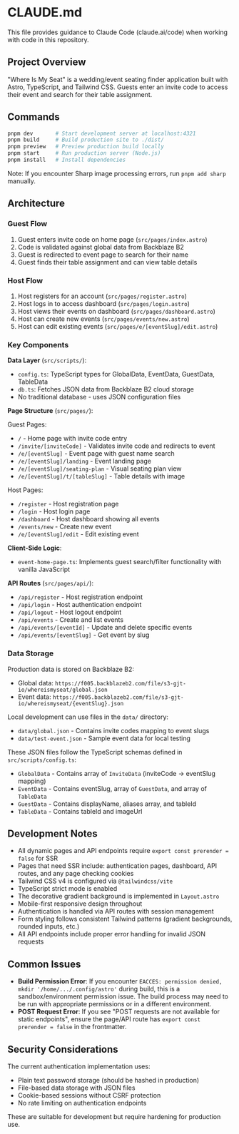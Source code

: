 # CLAUDE.md

This file provides guidance to Claude Code (claude.ai/code) when working with code in this repository.

## Project Overview

"Where Is My Seat" is a wedding/event seating finder application built with Astro, TypeScript, and Tailwind CSS. Guests enter an invite code to access their event and search for their table assignment.

## Commands

```bash
pnpm dev       # Start development server at localhost:4321
pnpm build     # Build production site to ./dist/
pnpm preview   # Preview production build locally
pnpm start     # Run production server (Node.js)
pnpm install   # Install dependencies
```

Note: If you encounter Sharp image processing errors, run `pnpm add sharp` manually.

## Architecture

### Guest Flow
1. Guest enters invite code on home page (`src/pages/index.astro`)
2. Code is validated against global data from Backblaze B2
3. Guest is redirected to event page to search for their name
4. Guest finds their table assignment and can view table details

### Host Flow
1. Host registers for an account (`src/pages/register.astro`)
2. Host logs in to access dashboard (`src/pages/login.astro`)
3. Host views their events on dashboard (`src/pages/dashboard.astro`)
4. Host can create new events (`src/pages/events/new.astro`)
5. Host can edit existing events (`src/pages/e/[eventSlug]/edit.astro`)

### Key Components

**Data Layer** (`src/scripts/`):
- `config.ts`: TypeScript types for GlobalData, EventData, GuestData, TableData
- `db.ts`: Fetches JSON data from Backblaze B2 cloud storage
- No traditional database - uses JSON configuration files

**Page Structure** (`src/pages/`):

Guest Pages:
- `/` - Home page with invite code entry
- `/invite/[inviteCode]` - Validates invite code and redirects to event
- `/e/[eventSlug]` - Event page with guest name search
- `/e/[eventSlug]/landing` - Event landing page
- `/e/[eventSlug]/seating-plan` - Visual seating plan view
- `/e/[eventSlug]/t/[tableSlug]` - Table details with image

Host Pages:
- `/register` - Host registration page
- `/login` - Host login page
- `/dashboard` - Host dashboard showing all events
- `/events/new` - Create new event
- `/e/[eventSlug]/edit` - Edit existing event

**Client-Side Logic**:
- `event-home-page.ts`: Implements guest search/filter functionality with vanilla JavaScript

**API Routes** (`src/pages/api/`):
- `/api/register` - Host registration endpoint
- `/api/login` - Host authentication endpoint
- `/api/logout` - Host logout endpoint
- `/api/events` - Create and list events
- `/api/events/[eventId]` - Update and delete specific events
- `/api/events/[eventSlug]` - Get event by slug

### Data Storage

Production data is stored on Backblaze B2:
- Global data: `https://f005.backblazeb2.com/file/s3-gjt-io/whereismyseat/global.json`
- Event data: `https://f005.backblazeb2.com/file/s3-gjt-io/whereismyseat/{eventSlug}.json`

Local development can use files in the `data/` directory:
- `data/global.json` - Contains invite codes mapping to event slugs
- `data/test-event.json` - Sample event data for local testing

These JSON files follow the TypeScript schemas defined in `src/scripts/config.ts`:
- `GlobalData` - Contains array of `InviteData` (inviteCode → eventSlug mapping)
- `EventData` - Contains eventSlug, array of `GuestData`, and array of `TableData`
- `GuestData` - Contains displayName, aliases array, and tableId
- `TableData` - Contains tableId and imageUrl

## Development Notes

- All dynamic pages and API endpoints require `export const prerender = false` for SSR
- Pages that need SSR include: authentication pages, dashboard, API routes, and any page checking cookies
- Tailwind CSS v4 is configured via `@tailwindcss/vite`
- TypeScript strict mode is enabled
- The decorative gradient background is implemented in `Layout.astro`
- Mobile-first responsive design throughout
- Authentication is handled via API routes with session management
- Form styling follows consistent Tailwind patterns (gradient backgrounds, rounded inputs, etc.)
- All API endpoints include proper error handling for invalid JSON requests

## Common Issues

- **Build Permission Error**: If you encounter `EACCES: permission denied, mkdir '/home/.../.config/astro'` during build, this is a sandbox/environment permission issue. The build process may need to be run with appropriate permissions or in a different environment.
- **POST Request Error**: If you see "POST requests are not available for static endpoints", ensure the page/API route has `export const prerender = false` in the frontmatter.

## Security Considerations

The current authentication implementation uses:
- Plain text password storage (should be hashed in production)
- File-based data storage with JSON files
- Cookie-based sessions without CSRF protection
- No rate limiting on authentication endpoints

These are suitable for development but require hardening for production use.